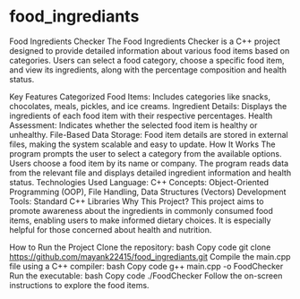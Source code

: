 # food_ingrediants
Food Ingredients Checker
The Food Ingredients Checker is a C++ project designed to provide detailed information about various food items based on categories. Users can select a food category, choose a specific food item, and view its ingredients, along with the percentage composition and health status.

Key Features
Categorized Food Items: Includes categories like snacks, chocolates, meals, pickles, and ice creams.
Ingredient Details: Displays the ingredients of each food item with their respective percentages.
Health Assessment: Indicates whether the selected food item is healthy or unhealthy.
File-Based Data Storage: Food item details are stored in external files, making the system scalable and easy to update.
How It Works
The program prompts the user to select a category from the available options.
Users choose a food item by its name or company.
The program reads data from the relevant file and displays detailed ingredient information and health status.
Technologies Used
Language: C++
Concepts: Object-Oriented Programming (OOP), File Handling, Data Structures (Vectors)
Development Tools: Standard C++ Libraries
Why This Project?
This project aims to promote awareness about the ingredients in commonly consumed food items, enabling users to make informed dietary choices. It is especially helpful for those concerned about health and nutrition.

How to Run the Project
Clone the repository:
bash
Copy code
git clone https://github.com/mayank22415/food_ingrediants.git
Compile the main.cpp file using a C++ compiler:
bash
Copy code
g++ main.cpp -o FoodChecker
Run the executable:
bash
Copy code
./FoodChecker
Follow the on-screen instructions to explore the food items.

